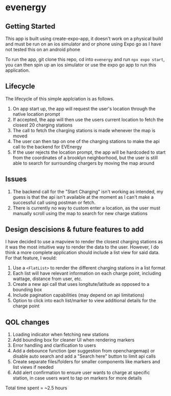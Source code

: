 # evenergy

## Getting Started

This app is built using create-expo-app, it doesn't work on a physical build and must be run on an ios simulator and or phone using Expo go as I have not tested this on an android phone

To run the app, git clone this repo, cd into `evenergy` and run `npx expo start`, you can then spin up an ios simulator or use the expo go app to run this application.

## Lifecycle

The lifecycle of this simple applciation is as follows.

1. On app start up, the app will request the user's location through the native location prompt
2. If accepted, the app will then use the users current location to fetch the closest 20 charging stations
3. The call to fetch the charging stations is made whenever the map is moved
4. The user can then tap on one of the charging stations to make the api call to the backend for EVEnergy
5. If the user rejects the location prompt, the app will be hardcoded to start from the coordinates of a brooklyn neighborhood, but the user is still able to search for surrounding chargers by moving the map around

## Issues

1. The backend call for the "Start Charging" isn't working as intended, my guess is that the api isn't available at the moment as I can't make a successful call using postman or fetch.
2. There is currently no way to custom enter a location, as the user must manually scroll using the map to search for new charge stations

## Design descisions & future features to add

I have decided to use a mapview to render the closest charging stations as it was the most intuitive way to render the data to the user. However, I do think a more complete application should include a list view for said data. For that feature, I would:

1. Use a `<FlatList>` to render the different charging stations in a list format
2. Each list will have relevant information on each charge point, including wattage, distance from user, etc.
3. Create a new api call that uses longitute/latitude as opposed to a bounding box
4. Include pagination capabilities (may depend on api limitations)
5. Option to click into each list/marker to view additional details for the charge point

## QOL changes

1. Loading indicator when fetching new stations
2. Add bounding box for cleaner UI when rendering markers
3. Error handling and clarification to users
4. Add a debounce function (per suggestion from openchargemap) or disable auto search and add a "Search here" button to limit api calls
5. Create separate files/folders for smaller components like markers and list views if needed
6. Add alert confirmation to ensure user wants to charge at specific station, in case users want to tap on markers for more details

Total time spent = ~2.5 hours
